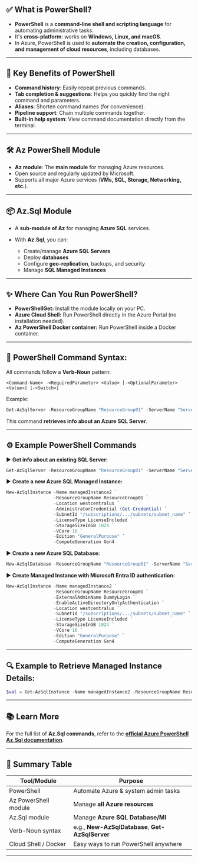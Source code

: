 ## ✅ **What is PowerShell?**

- **PowerShell** is a **command-line shell and scripting language** for automating administrative tasks.
- It's **cross-platform**: works on **Windows, Linux, and macOS**.
- In Azure, PowerShell is used to **automate the creation, configuration, and management of cloud resources**, including databases.

---

## 🔑 **Key Benefits of PowerShell**

- **Command history**: Easily repeat previous commands.
- **Tab completion & suggestions**: Helps you quickly find the right command and parameters.
- **Aliases**: Shorten command names (for convenience).
- **Pipeline support**: Chain multiple commands together.
- **Built-in help system**: View command documentation directly from the terminal.

---

## 🛠️ **Az PowerShell Module**

- **Az module**: The **main module** for managing Azure resources.
- Open source and regularly updated by Microsoft.
- Supports all major Azure services (**VMs, SQL, Storage, Networking, etc.**).

---

## 📦 **Az.Sql Module**

- A **sub-module of Az** for managing **Azure SQL** services.
- With **Az.Sql**, you can:

  - Create/manage **Azure SQL Servers**
  - Deploy **databases**
  - Configure **geo-replication**, backups, and security
  - Manage **SQL Managed Instances**

---

## ✨ **Where Can You Run PowerShell?**

- **PowerShellGet:** Install the module locally on your PC.
- **Azure Cloud Shell:** Run PowerShell directly in the Azure Portal (no installation needed).
- **Az PowerShell Docker container:** Run PowerShell inside a Docker container.

---

## 🧱 **PowerShell Command Syntax:**

All commands follow a **Verb-Noun** pattern:

```
<Command-Name> -<RequiredParameter> <Value> [-<OptionalParameter> <Value>] [-<Switch>]
```

Example:

```powershell
Get-AzSqlServer -ResourceGroupName "ResourceGroup01" -ServerName "Server01"
```

This command **retrieves info about an Azure SQL Server**.

---

## ⚙️ **Example PowerShell Commands**

▶️ **Get info about an existing SQL Server:**

```powershell
Get-AzSqlServer -ResourceGroupName "ResourceGroup01" -ServerName "Server01"
```

▶️ **Create a new Azure SQL Managed Instance:**

```powershell
New-AzSqlInstance -Name managedInstance2 `
                  -ResourceGroupName ResourceGroup01 `
                  -Location westcentralus `
                  -AdministratorCredential (Get-Credential) `
                  -SubnetId "/subscriptions/.../subnets/subnet_name" `
                  -LicenseType LicenseIncluded `
                  -StorageSizeInGB 1024 `
                  -VCore 16 `
                  -Edition "GeneralPurpose" `
                  -ComputeGeneration Gen4
```

▶️ **Create a new Azure SQL Database:**

```powershell
New-AzSqlDatabase -ResourceGroupName "ResourceGroup01" -ServerName "Server01" -DatabaseName "Database01"
```

▶️ **Create Managed Instance with Microsoft Entra ID authentication:**

```powershell
New-AzSqlInstance -Name managedInstance2 `
                  -ResourceGroupName ResourceGroup01 `
                  -ExternalAdminName DummyLogin `
                  -EnableActiveDirectoryOnlyAuthentication `
                  -Location westcentralus `
                  -SubnetId "/subscriptions/.../subnets/subnet_name" `
                  -LicenseType LicenseIncluded `
                  -StorageSizeInGB 1024 `
                  -VCore 16 `
                  -Edition "GeneralPurpose" `
                  -ComputeGeneration Gen4
```

---

## 🔍 **Example to Retrieve Managed Instance Details:**

```powershell
$val = Get-AzSqlInstance -Name managedInstance2 -ResourceGroupName ResourceGroup01 -ExpandActiveDirectoryAdministrator
```

---

## 📚 **Learn More**

For the full list of **Az.Sql commands**, refer to the **[official Azure PowerShell Az.Sql documentation](https://learn.microsoft.com/powershell/azure/az/?view=azps-latest&term=Az.Sql)**.

---

## 🔑 **Summary Table**

| Tool/Module          | Purpose                                          |
| -------------------- | ------------------------------------------------ |
| PowerShell           | Automate Azure & system admin tasks              |
| Az PowerShell module | Manage **all Azure resources**                   |
| Az.Sql module        | Manage **Azure SQL Database/MI**                 |
| Verb-Noun syntax     | e.g., **New-AzSqlDatabase**, **Get-AzSqlServer** |
| Cloud Shell / Docker | Easy ways to run PowerShell anywhere             |

---
